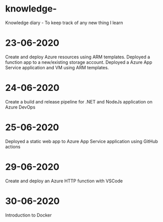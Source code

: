 # knowledge-
Knowledge diary - To keep track of any new thing I learn


# 23-06-2020
Create and deploy Azure resources using ARM templates.
Deployed a function app to a new/existing storage account. 
Deployed a Azure App Service application and VM using ARM templates.

# 24-06-2020
Create a build and release pipeline for .NET and NodeJs application on Azure DevOps

# 25-06-2020
Deployed a static web app to Azure App Service application using GitHub actions

# 29-06-2020
Create and deploy an Azure HTTP function with VSCode

# 30-06-2020
Introduction to Docker
